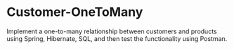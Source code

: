 # Customer-OneToMany
Implement a one-to-many relationship between customers and products using Spring, Hibernate, SQL, and then test the functionality using Postman.

